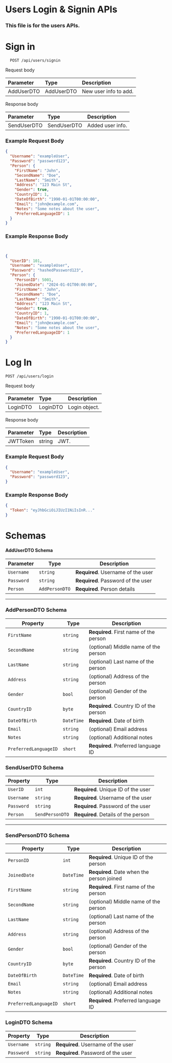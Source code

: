 
# Users Login & Signin APIs

### This file is for the users APIs.


# Sign in

```http
  POST /api/users/signin
```


Request body

| Parameter | Type     | Description                       |
| :-------- | :------- | :-------------------------------- |
| AddUserDTO | AddUserDTO |New user info to add.



Response body

| Parameter | Type     | Description                       |
| :-------- | :------- | :-------------------------------- |
| SendUserDTO  | SendUserDTO   | Added user info.


### Example Request Body

```json
{
  "Username": "exampleUser",
  "Password": "password123",
  "Person": {
    "FirstName": "John",
    "SecondName": "Doe",
    "LastName": "Smith",
    "Address": "123 Main St",
    "Gender": true,
    "CountryID": 1,
    "DateOfBirth": "1990-01-01T00:00:00",
    "Email": "john@example.com",
    "Notes": "Some notes about the user",
    "PreferredLanguageID": 1
  }
}

```
### Example Response Body
```json


{
  "UserID": 101,
  "Username": "exampleUser",
  "Password": "hashedPassword123",
  "Person": {
    "PersonID": 5001,
    "JoinedDate": "2024-01-01T00:00:00",
    "FirstName": "John",
    "SecondName": "Doe",
    "LastName": "Smith",
    "Address": "123 Main St",
    "Gender": true,
    "CountryID": 1,
    "DateOfBirth": "1990-01-01T00:00:00",
    "Email": "john@example.com",
    "Notes": "Some notes about the user",
    "PreferredLanguageID": 1
  }
}


```

# Log In

```http
POST /api/users/login
```

Request body

| Parameter | Type     | Description                       |
| :-------- | :------- | :-------------------------------- |
| LoginDTO | LoginDTO |Login object.



Response body

| Parameter | Type     | Description                       |
| :-------- | :------- | :-------------------------------- |
| JWTToken  | string   | JWT.


### Example Request Body

```json
{
  "Username": "exampleUser",
  "Password": "password123",
}

```
### Example Response Body

```json
{
  "Token": "eyJhbGciOiJIUzI1NiIsInR..."
}

```




# Schemas 

#### AddUserDTO Schema

| Parameter | Type           | Description                            |
|-----------|----------------|----------------------------------------|
| `Username` | `string`      | **Required**. Username of the user     |
| `Password` | `string`      | **Required**. Password of the user     |
| `Person`   | `AddPersonDTO` | **Required**. Person details         |

---

### AddPersonDTO Schema

| Property             | Type       | Description                                |
|----------------------|------------|--------------------------------------------|
| `FirstName`          | `string`   | **Required**. First name of the person     |
| `SecondName`         | `string`   | (optional) Middle name of the person       |
| `LastName`           | `string`   | (optional) Last name of the person         |
| `Address`            | `string`   | (optional) Address of the person           |
| `Gender`             | `bool`     | (optional) Gender of the person            |
| `CountryID`          | `byte`     | **Required**. Country ID of the person     |
| `DateOfBirth`        | `DateTime` | **Required**. Date of birth                |
| `Email`              | `string`   | (optional) Email address                   |
| `Notes`              | `string`   | (optional) Additional notes                |
| `PreferredLanguageID`| `short`    | **Required**. Preferred language ID        |




### SendUserDTO Schema

| Property  | Type             | Description                               |
|-----------|------------------|-------------------------------------------|
| `UserID`  | `int`            | **Required**. Unique ID of the user       |
| `Username`| `string`         | **Required**. Username of the user        |
| `Password`| `string`         | **Required**. Password of the user        |
| `Person`  | `SendPersonDTO`  | **Required**. Details of the person       |

---

### SendPersonDTO Schema

| Property             | Type       | Description                                |
|----------------------|------------|--------------------------------------------|
| `PersonID`           | `int`      | **Required**. Unique ID of the person      |
| `JoinedDate`         | `DateTime` | **Required**. Date when the person joined  |
| `FirstName`          | `string`   | **Required**. First name of the person     |
| `SecondName`         | `string`   | (optional) Middle name of the person       |
| `LastName`           | `string`   | (optional) Last name of the person         |
| `Address`            | `string`   | (optional) Address of the person           |
| `Gender`             | `bool`     | (optional) Gender of the person            |
| `CountryID`          | `byte`     | **Required**. Country ID of the person     |
| `DateOfBirth`        | `DateTime` | **Required**. Date of birth                |
| `Email`              | `string`   | (optional) Email address                   |
| `Notes`              | `string`   | (optional) Additional notes                |
| `PreferredLanguageID`| `short`    | **Required**. Preferred language ID        |




### LoginDTO Schema
| Property  | Type             | Description                               |
|-----------|------------------|-------------------------------------------|
| `Username`| `string`         | **Required**. Username of the user        |
| `Password`| `string`         | **Required**. Password of the user        |
 
